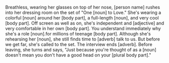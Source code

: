 Breathless, wearing her glasses on top of her nose,
[person name] rushes into her dressing room on the
set of "One [noun] to Love." She's wearing a colorful
[noun] around her [body part], a full-length [noun],
and very cool [body part]. Off screen as well as on, she's
independent and [adjective] and very comfortable in her own
[body part]. You understand immediately why she's a role
[noun].for millions of teenage [body part]. Although
she's rehearsing her [noun], she still finds time to [adverb]
talk to us. But before we get far, she's called to the set. The interview
ends [adverb]. Before leaving, she turns and says, "Just because
you're thought of as a [noun] doesn't mean you
don't have a good head on your [plural body part]."
